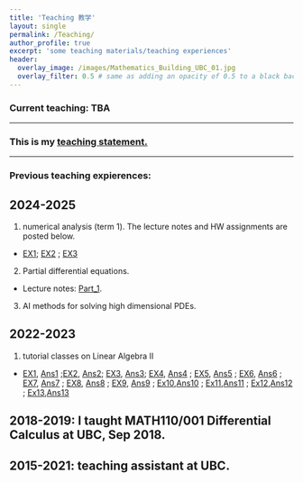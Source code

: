 ```yaml
---
title: 'Teaching 教学'
layout: single
permalink: /Teaching/
author_profile: true
excerpt: 'some teaching materials/teaching experiences'
header:
  overlay_image: /images/Mathematics_Building_UBC_01.jpg
  overlay_filter: 0.5 # same as adding an opacity of 0.5 to a black background
---
```




###  Current teaching: TBA 
---

### This is my [teaching statement.](/file/teaching_statement.pdf)

---
### Previous teaching expierences:

## 2024-2025

1. numerical analysis (term 1). The lecture notes and HW assignments are posted below.
+ [EX1](/file/teaching/2024EX1.pdf); [EX2](/file/teaching/2024EX2.pdf) ; [EX3](/file/teaching/2024EX3.pdf)
  
2.   Partial differential equations. 

+ Lecture notes: [Part_1](/file/teaching/PDE_notes_part1.pdf).  

3.  AI methods for solving high dimensional PDEs.



  
## 2022-2023
1. tutorial classes on Linear Algebra II

+ [EX1](/file/teaching/EX1.pdf), [Ans1](/file/teaching/Ans1.pdf) ;[EX2](/file/teaching/EX2.pdf), [Ans2](/file/teaching/Ans2.pdf); [EX3](/file/teaching/EX3.pdf), [Ans3](/file/teaching/Ans3.pdf); [EX4](/file/teaching/EX4.pdf), [Ans4](/file/teaching/Ans4.pdf)
; [EX5](/file/teaching/EX5.pdf), [Ans5](/file/teaching/Ans5.pdf)
; [EX6](/file/teaching/EX6.pdf), [Ans6](/file/teaching/Ans6.pdf)
; [EX7](/file/teaching/EX7.pdf), [Ans7](/file/teaching/Ans7.pdf)
; [EX8](/file/teaching/EX8.pdf), [Ans8](/file/teaching/Ans8.pdf)
; [EX9](/file/teaching/EX9.pdf), [Ans9](/file/teaching/EX9answer(1).pdf)
; [Ex10](/file/teaching/EX10.pdf),[Ans10](/file/teaching/EX10answer(1).pdf)
; [Ex11](/file/teaching/EX11.pdf),[Ans11](/file/teaching/EX11answer.pdf)
; [Ex12](/file/teaching/EX12.pdf),[Ans12](/file/teaching/EX12answer.pdf)
; [Ex13](/file/teaching/EX13.pdf),[Ans13](/file/teaching/Ans13.pdf)


## 2018-2019: I taught MATH110/001 Differential Calculus at UBC, Sep 2018.

## 2015-2021: teaching assistant at UBC.

